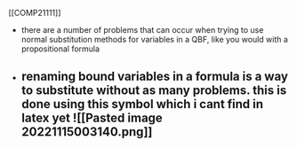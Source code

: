 [[COMP21111]]

- there are a number of problems that can occur when trying to use normal substitution methods for variables in a QBF, like you would with a propositional formula
- renaming bound variables in a formula is a way to substitute without as many problems. this is done using this symbol which i cant find in latex yet
  ![[Pasted image 20221115003140.png]]
  - 
